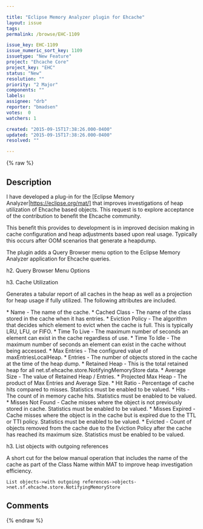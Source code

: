 ```yaml
---

title: "Eclipse Memory Analyzer plugin for Ehcache"
layout: issue
tags: 
permalink: /browse/EHC-1109

issue_key: EHC-1109
issue_numeric_sort_key: 1109
issuetype: "New Feature"
project: "Ehcache Core"
project_key: "EHC"
status: "New"
resolution: ""
priority: "2 Major"
components: ""
labels: 
assignee: "drb"
reporter: "bmadsen"
votes:  0
watchers: 1

created: "2015-09-15T17:38:26.000-0400"
updated: "2015-09-15T17:38:26.000-0400"
resolved: ""

---
```




{% raw %}



## Description

<div markdown="1" class="description">

I have developed a plug-in for the [Eclipse Memory Analyzer|https://eclipse.org/mat/] that improves investigations of heap utilization of Ehcache based objects. This request is to explore acceptance of the contribution to benefit the Ehcache community.

This benefit this provides to development is in improved decision making in cache configuration and heap adjustments based upon real usage. Typically this occurs after OOM scenarios that generate a heapdump.

The plugin adds a Query Browser menu option to the Eclipse Memory Analyzer application for Ehcache queries.

h2. Query Browser Menu Options

h3. Cache Utilization

Generates a tabular report of all caches in the heap as well as a projection for heap usage if fully utilized. The following attributes are included.

\* Name - The name of the cache.
\* Cached Class - The name of the class stored in the cache when it has entries.
\* Eviction Policy - The algorithm that decides which element to evict when the cache is full. This is typically LRU, LFU, or FIFO.
\* Time To Live - The maximum number of seconds an element can exist in the cache regardless of use.
\* Time To Idle - The maximum number of seconds an element can exist in the cache without being accessed.
\* Max Entries - The configured value of maxEntriesLocalHeap.
\* Entries - The number of objects stored in the cache at the time of the heap dump.
\* Retained Heap - This is the total retained heap for all net.sf.ehcache.store.NotifyingMemoryStore data.
\* Average Size - The value of Retained Heap / Entries.
\* Projected Max Heap - The product of Max Entries and Average Size.
\* Hit Ratio - Percentage of cache hits compared to misses. Statistics must be enabled to be valued.
\* Hits - The count of in memory cache hits. Statistics must be enabled to be valued.
\* Misses Not Found - Cache misses where the object is not previously stored in cache. Statistics must be enabled to be valued.
\* Misses Expired - Cache misses where the object is in the cache but is expired due to the TTL or TTI policy. Statistics must be enabled to be valued.
\* Evicted - Count of objects removed from the cache due to the Eviction Policy after the cache has reached its maximum size. Statistics must be enabled to be valued.

h3. List objects with outgoing references

A short cut for the below manual operation that includes the name of the cache as part of the Class Name within MAT to improve heap investigation efficiency.


```
List objects->with outgoing references->objects->net.sf.ehcache.store.NotifyingMemoryStore
```


</div>

## Comments



{% endraw %}
